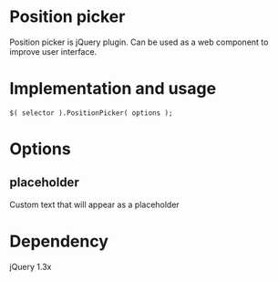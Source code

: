 # Position picker
Position picker is jQuery plugin. Can be used as a web component to improve user interface.

# Implementation and usage


```
$( selector ).PositionPicker( options );

```

# Options

## placeholder
Custom text that will appear as a placeholder

# Dependency
jQuery 1.3x
